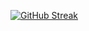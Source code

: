 [![GitHub Streak](https://streak-stats.demolab.com/?user=UAndo&theme=light)](https://git.io/streak-stats)
